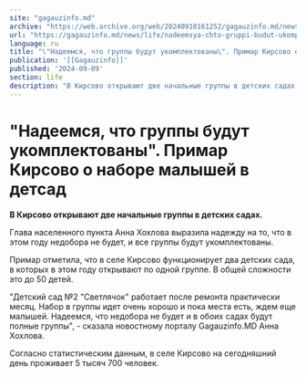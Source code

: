 ```yaml
---
site: "gagauzinfo.md"
archive: "https://web.archive.org/web/20240910161252/gagauzinfo.md/news/life/nadeemsya-chto-gruppi-budut-ukomplektovani-primar-kirsovo-o-nabore-malishei-v-detsad"
url: "https://gagauzinfo.md/news/life/nadeemsya-chto-gruppi-budut-ukomplektovani-primar-kirsovo-o-nabore-malishei-v-detsad"
language: ru
title: "\"Надеемся, что группы будут укомплектованы\". Примар Кирсово о наборе малышей в детсад"
publication: '[[Gagauzinfo]]'
published: '2024-09-09'
section: life
description: "В Кирсово открывают две начальные группы в детских садах."
---
```


# "Надеемся, что группы будут укомплектованы". Примар Кирсово о наборе малышей в детсад

**В Кирсово открывают две начальные группы в детских садах.**

Глава населенного пункта Анна Хохлова выразила надежду на то, что в этом году недобора не будет, и все группы будут укомплектованы.

Примар отметила, что в селе Кирсово функционирует два детских сада, в которых в этом году открывают по одной группе. В общей сложности это до 50 детей.

"Детский сад №2 "Светлячок" работает после ремонта практически месяц. Набор в группы идет очень хорошо и пока места есть, ждем еще малышей. Надеемся, что недобора не будет и в обоих садах будут полные группы", - сказала новостному порталу Gagauzinfo.MD Анна Хохлова.

Согласно статистическим данным, в селе Кирсово на сегодняшний день проживает 5 тысяч 700 человек.